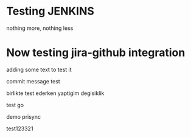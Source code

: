 # Testing JENKINS
nothing more, nothing less

# Now testing jira-github integration
adding some text to test it

commit message test

birlikte test ederken yaptigim degisiklik

test go

demo prisync

test123321
